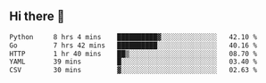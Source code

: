 ## Hi there 👋

<!--START_SECTION:waka-->

```txt
Python     8 hrs 4 mins    ██████████▓░░░░░░░░░░░░░░   42.10 %
Go         7 hrs 42 mins   ██████████░░░░░░░░░░░░░░░   40.16 %
HTTP       1 hr 40 mins    ██▒░░░░░░░░░░░░░░░░░░░░░░   08.70 %
YAML       39 mins         █░░░░░░░░░░░░░░░░░░░░░░░░   03.40 %
CSV        30 mins         ▓░░░░░░░░░░░░░░░░░░░░░░░░   02.63 %
```

<!--END_SECTION:waka-->
